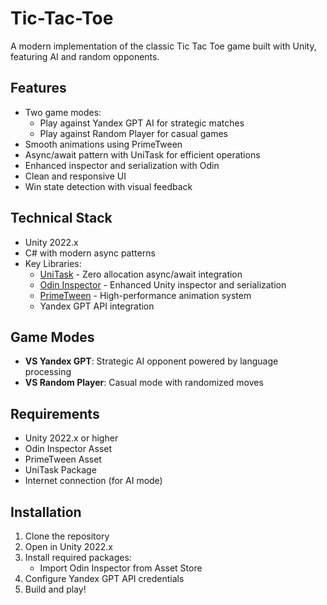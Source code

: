 # Tic-Tac-Toe

A modern implementation of the classic Tic Tac Toe game built with Unity, featuring AI and random opponents.

## Features
- Two game modes:
  - Play against Yandex GPT AI for strategic matches
  - Play against Random Player for casual games
- Smooth animations using PrimeTween
- Async/await pattern with UniTask for efficient operations
- Enhanced inspector and serialization with Odin
- Clean and responsive UI
- Win state detection with visual feedback

## Technical Stack
- Unity 2022.x
- C# with modern async patterns
- Key Libraries:
  - [UniTask](https://github.com/Cysharp/UniTask) - Zero allocation async/await integration
  - [Odin Inspector](https://odininspector.com) - Enhanced Unity inspector and serialization
  - [PrimeTween](https://github.com/KyryloKuzyk/PrimeTween) - High-performance animation system
  - Yandex GPT API integration

## Game Modes
- **VS Yandex GPT**: Strategic AI opponent powered by language processing
- **VS Random Player**: Casual mode with randomized moves

## Requirements
- Unity 2022.x or higher
- Odin Inspector Asset
- PrimeTween Asset
- UniTask Package
- Internet connection (for AI mode)

## Installation
1. Clone the repository
2. Open in Unity 2022.x
3. Install required packages:
   - Import Odin Inspector from Asset Store
4. Configure Yandex GPT API credentials
5. Build and play!
